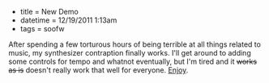 * title = New Demo
* datetime = 12/19/2011 1:13am
* tags = soofw

After spending a few torturous hours of being terrible at all things related to music, my synthesizer contraption finally works. I'll get around to adding some controls for tempo and whatnot eventually, but  I'm tired and it <span style="text-decoration: line-through">works as is</span> doesn't really work that well for everyone. [Enjoy](/sound/).
